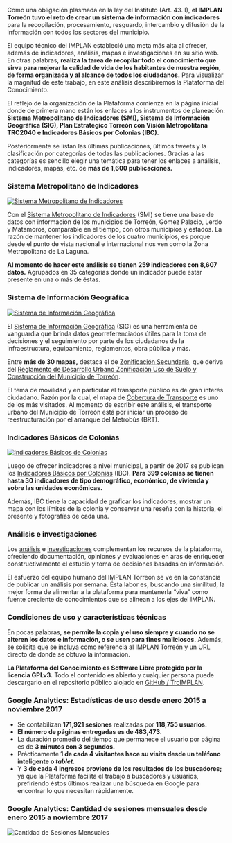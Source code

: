 
Como una obligación plasmada en la ley del Instituto (Art. 43. I), **el IMPLAN Torreón tuvo el reto de crear un sistema de información con indicadores** para la recopilación,  procesamiento, resguardo, intercambio y difusión de la información con todos los sectores del municipio.

El equipo técnico del IMPLAN estableció una meta más alta al ofrecer, además de indicadores, análisis, mapas e investigaciones en su sitio web. En otras palabras, **realiza la tarea de recopilar todo el conocimiento que sirva para mejorar la calidad de vida de los habitantes de nuestra región, de forma organizada y al alcance de todos los ciudadanos.** Para visualizar la magnitud de este trabajo, en este análisis describiremos la Plataforma del Conocimiento.

El reflejo de la organización de la Plataforma comienza en la página inicial donde de primera mano están los enlaces a los instrumentos de planeación: **Sistema Metropolitano de Indicadores (SMI), Sistema de Información Geográfica (SIG), Plan Estratégico Torreón con Visión Metropolitana TRC2040 e Indicadores Básicos por Colonias (IBC).**

Posteriormente se listan las últimas publicaciones, últimos tweets y la clasificación por categorías de todas las publicaciones. Gracias a las categorías es sencillo elegir una temática para tener los enlaces a análisis, indicadores, mapas, etc. de **más de 1,600 publicaciones.**

### Sistema Metropolitano de Indicadores

<a href="http://www.trcimplan.gob.mx/indicadores-categorias/index.html"><img class="img-responsive" src="la-plataforma-del-conocimiento-del-implan-torreon/smi.jpg" alt="Sistema Metropolitano de Indicadores"></a>

Con el [Sistema Metropolitano de Indicadores](http://www.trcimplan.gob.mx/indicadores-categorias/index.html) (SMI) se tiene una base de datos con información de los municipios de Torreón, Gómez Palacio, Lerdo y Matamoros, comparable en el tiempo, con otros municipios y estados. La razón de mantener los indicadores de los cuatro municipios, es porque desde el punto de vista nacional e internacional nos ven como la Zona Metropolitana de La Laguna.

**Al momento de hacer este análisis se tienen 259 indicadores con 8,607 datos.** Agrupados en 35 categorías donde un indicador puede estar presente en una o más de éstas.

### Sistema de Información Geográfica

<a href="http://www.trcimplan.gob.mx/sig-mapas-torreon/index.html"><img class="img-responsive" src="la-plataforma-del-conocimiento-del-implan-torreon/sig.jpg" alt="Sistema de Información Geográfica"></a>

El [Sistema de Información Geográfica](http://www.trcimplan.gob.mx/sig-mapas-torreon/index.html) (SIG) es una herramienta de vanguardia que brinda datos georreferenciados útiles para la toma de decisiones y el seguimiento por parte de los ciudadanos de la infraestructura, equipamiento, reglamentos, obra pública y más.

Entre **más de 30 mapas,** destaca el de [Zonificación Secundaria](http://www.trcimplan.gob.mx/sig-mapas-torreon/zonificacion-secundaria.html), que deriva del [Reglamento de Desarrollo Urbano Zonificación Uso de Suelo y Construcción del Municipio de Torreón](http://www.trcimplan.gob.mx/sig-planes/index.html).

El tema de movilidad y en particular el transporte público es de gran interés ciudadano. Razón por la cual, el mapa de [Cobertura de Transporte](http://www.trcimplan.gob.mx/sig-mapas-torreon/cobertura-transporte.html) es uno de los más visitados. Al momento de escribir este análisis, el transporte urbano del Municipio de Torreón está por iniciar un proceso de reestructuración por el arranque del Metrobús (BRT).

### Indicadores Básicos de Colonias

<a href="http://www.trcimplan.gob.mx/ibc/introduccion.html"><img class="img-responsive" src="la-plataforma-del-conocimiento-del-implan-torreon/ibc.jpg" alt="Indicadores Básicos de Colonias"></a>

Luego de ofrecer indicadores a nivel municipal, a partir de 2017 se publican los [Indicadores Básicos por Colonias](http://www.trcimplan.gob.mx/ibc/introduccion.html) (IBC). **Para 399 colonias se tienen hasta 30 indicadores de tipo demográfico, económico, de vivienda y sobre las unidades económicas.**

Además, IBC tiene la capacidad de graficar los indicadores, mostrar un mapa con los límites de la colonia y conservar una reseña con la historia, el presente y fotografías de cada una.

### Análisis e investigaciones

Los [análisis](http://www.trcimplan.gob.mx/blog/index.html) e [investigaciones](http://www.trcimplan.gob.mx/investigaciones/index.html) complementan los recursos de la plataforma, ofreciendo documentación, opiniones y evaluaciones en aras de enriquecer constructivamente el estudio y toma de decisiones basadas en información.

El esfuerzo del equipo humano del IMPLAN Torreón se ve en la constancia de publicar un análisis por semana. Ésta labor es, buscando una similitud, la mejor forma de alimentar a la plataforma para mantenerla “viva” como fuente creciente de conocimientos que se alinean a los ejes del IMPLAN.

### Condiciones de uso y características técnicas

En pocas palabras, **se permite la copia y el uso siempre y cuando no se alteren los datos e información, o se usen para fines maliciosos.** Además, se solicita que se incluya como referencia al IMPLAN Torreón y un URL directo de donde se obtuvo la información.

**La Plataforma del Conocimiento es Software Libre protegido por la licencia GPLv3.** Todo el contenido es abierto y cualquier persona puede descargarlo en el repositorio público alojado en [GitHub / TrcIMPLAN](https://github.com/TRCIMPLAN).

### Google Analytics: Estadísticas de uso desde enero 2015 a noviembre 2017

* Se contabilizan **171,921 sesiones** realizadas por **118,755 usuarios.**
* **El número de páginas entregadas es de 483,473.**
* La duración promedio del tiempo que permanece el usuario por página es de **3 minutos con 3 segundos.**
* Prácticamente **1 de cada 4 visitantes hace su visita desde un teléfono inteligente o _tablet._**
* Y **3 de cada 4 ingresos proviene de los resultados de los buscadores;** ya que la Plataforma facilita el trabajo a buscadores y usuarios, prefiriendo éstos últimos realizar una búsqueda en Google para encontrar lo que necesitan rápidamente.

### Google Analytics: Cantidad de sesiones mensuales desde enero 2015 a noviembre 2017

<img class="img-responsive" src="la-plataforma-del-conocimiento-del-implan-torreon/cantidad-de-sesiones-mensuales.png" alt="Cantidad de Sesiones Mensuales">

